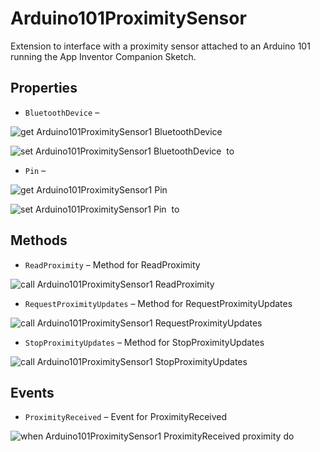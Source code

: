 # Arduino101ProximitySensor

Extension to interface with a proximity sensor attached to an Arduino 101 running the
 App Inventor Companion Sketch.

## Properties

+ <a name="BluetoothDevice"></a>`BluetoothDevice` – 


![get Arduino101ProximitySensor1 BluetoothDevice ](blocks/Arduino101ProximitySensor.BluetoothDevice_getter.svg)


![set Arduino101ProximitySensor1 BluetoothDevice  to](blocks/Arduino101ProximitySensor.BluetoothDevice_setter.svg)

+ <a name="Pin"></a>`Pin` – 


![get Arduino101ProximitySensor1 Pin ](blocks/Arduino101ProximitySensor.Pin_getter.svg)


![set Arduino101ProximitySensor1 Pin  to](blocks/Arduino101ProximitySensor.Pin_setter.svg)

## Methods

+ <a name="ReadProximity"></a>`ReadProximity` – Method for ReadProximity

![call Arduino101ProximitySensor1 ReadProximity](blocks/Arduino101ProximitySensor.ReadProximity.svg)

+ <a name="RequestProximityUpdates"></a>`RequestProximityUpdates` – Method for RequestProximityUpdates

![call Arduino101ProximitySensor1 RequestProximityUpdates](blocks/Arduino101ProximitySensor.RequestProximityUpdates.svg)

+ <a name="StopProximityUpdates"></a>`StopProximityUpdates` – Method for StopProximityUpdates

![call Arduino101ProximitySensor1 StopProximityUpdates](blocks/Arduino101ProximitySensor.StopProximityUpdates.svg)

## Events

+ <a name="ProximityReceived"></a>`ProximityReceived` – Event for ProximityReceived

![when Arduino101ProximitySensor1 ProximityReceived proximity do](blocks/Arduino101ProximitySensor.ProximityReceived.svg)


